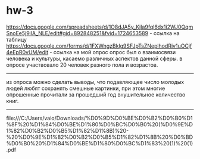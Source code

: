 # hw-3
https://docs.google.com/spreadsheets/d/1O8dJA5y_KjIa9fql6dx1i2WJ0QqmSnoEe5j9ilA_NLE/edit#gid=892848251&fvid=1724653589 - ссылка на таблицу
https://docs.google.com/forms/d/1FXWngzBklg9SFJpTsZNeplhodRiv1uOCjf4eEpR0vUM/edit - ссылка на мой опрос
опрос был о взаимосвязи человека и культуры, касаемо различных аспектов данной сферы. в опросе участвовало 20 человек разного пола и возрастов.
***
из опроса можно сделать выводы, что подавляющее число молодых людей любят сохранять смешные картинки, при этом многие опрошенные прочитали за прошедший год внушительное количество книг.
***
file:///C:/Users/vaio/Downloads/%D0%9D%D0%BE%D0%B2%D0%B0%D1%8F%20%D1%84%D0%BE%D1%80%D0%BC%D0%B0%20(%D0%9E%D1%82%D0%B2%D0%B5%D1%82%D1%8B)%20-%20%D0%9E%D1%82%D0%B2%D0%B5%D1%82%D1%8B%20%D0%BD%D0%B0%20%D1%84%D0%BE%D1%80%D0%BC%D1%83%20(1)%20(1).pdf
